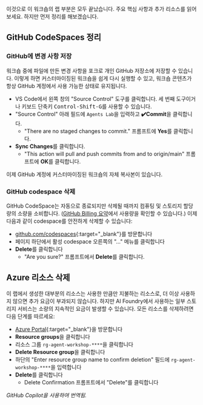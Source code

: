 이것으로 이 워크숍의 랩 부분은 모두 끝났습니다. 주요 핵심 사항과 추가 리소스를 읽어보세요. 하지만 먼저 정리를 해보겠습니다.

## GitHub CodeSpaces 정리

### GitHub에 변경 사항 저장

워크숍 중에 파일에 만든 변경 사항을 포크로 개인 GitHub 저장소에 저장할 수 있습니다. 이렇게 하면 커스터마이징된 워크숍을 쉽게 다시 실행할 수 있고, 워크숍 콘텐츠가 항상 GitHub 계정에서 사용 가능한 상태로 유지됩니다.

* VS Code에서 왼쪽 창의 "Source Control" 도구를 클릭합니다. 세 번째 도구이거나 키보드 단축키 <kbd>Control-Shift-G</kbd>를 사용할 수 있습니다.
* "Source Control" 아래 필드에 `Agents Lab`을 입력하고 **✔️Commit**을 클릭합니다.
  * "There are no staged changes to commit." 프롬프트에 **Yes**를 클릭합니다.
* **Sync Changes**를 클릭합니다.
  * "This action will pull and push commits from and to origin/main" 프롬프트에 **OK**를 클릭합니다.

이제 GitHub 계정에 커스터마이징된 워크숍의 자체 복사본이 있습니다.

### GitHub codespace 삭제

GitHub CodeSpace는 자동으로 종료되지만 삭제될 때까지 컴퓨팅 및 스토리지 할당량의 소량을 소비합니다. ([GitHub Billing 요약](https://github.com/settings/billing/summary)에서 사용량을 확인할 수 있습니다.) 이제 다음과 같이 codespace를 안전하게 삭제할 수 있습니다:

* [github.com/codespaces](https://github.com/codespaces){:target="_blank"}를 방문합니다
* 페이지 하단에서 활성 codespace 오른쪽의 "..." 메뉴를 클릭합니다
* **Delete**를 클릭합니다
  * "Are you sure?" 프롬프트에서 **Delete**를 클릭합니다.

## Azure 리소스 삭제

이 랩에서 생성한 대부분의 리소스는 사용한 만큼만 지불하는 리소스로, 더 이상 사용하지 않으면 추가 요금이 부과되지 않습니다. 하지만 AI Foundry에서 사용하는 일부 스토리지 서비스는 소량의 지속적인 요금이 발생할 수 있습니다. 모든 리소스를 삭제하려면 다음 단계를 따르세요:

* [Azure Portal](https://portal.azure.com){:target="_blank"}을 방문합니다
* **Resource groups**을 클릭합니다
* 리소스 그룹 `rg-agent-workshop-****`을 클릭합니다
* **Delete Resource group**을 클릭합니다
* 하단의 "Enter resource group name to confirm deletion" 필드에 `rg-agent-workshop-****`을 입력합니다
* **Delete**를 클릭합니다
  * Delete Confirmation 프롬프트에서 "Delete"를 클릭합니다

*GitHub Copilot을 사용하여 번역됨.*
